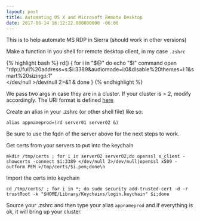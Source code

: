 ```yaml
---
layout: post
title: Automating OS X and Microsoft Remote Desktop
date: 2017-06-14 16:12:22.000000000 -06:00
---
```


This is to help automate MS RDP in Sierra (should work in other versions)

Make a function in you shell for remote desktop client, in my case `.zshrc`

{% highlight bash %}
rd() {
for i in "$@"
do
  echo "$i"
  command open  "rdp://full%20address=s:$i:3389&audiomode=i:0&disable%20themes=i:1&smart%20sizing:i:1" \
    </dev/null >/dev/null 2>&1 &
done
}
{% endhighlight %}

We pass two args in case they are in a cluster. If your cluster is > 2, modify accordingly. The URI format is defined [here](https://web.archive.org/web/20170614225557/https://docs.microsoft.com/en-us/windows-server/remote/remote-desktop-services/clients/remote-desktop-uri)

Create an alias in your .zshrc (or other shell file) like so:

`alias appnameprod=(rd server01 server02 &)`

Be sure to use the fqdn of the server above for the next steps to work.

Get certs from your servers to put into the keychain

`mkdir /tmp/certs ; for i in server02 server02;do openssl s_client -showcerts -connect $i:3389 </dev/null 2>/dev/null|openssl x509 -outform PEM >/tmp/certs/$i.pem;done\n`

Import the certs into keychain

`cd /tmp/certs/ ; for i in *; do sudo security add-trusted-cert -d -r trustRoot -k "$HOME/Library/Keychains/login.keychain" $i;done`

Source your .zshrc and then type your alias `appnameprod` and if everything is ok, it will bring up your cluster.
